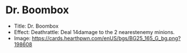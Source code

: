 # Dr. Boombox
- Title:  Dr. Boombox
- Effect:  Deathrattle: Deal 14damage to the 2 nearestenemy minions.
- Image:  https://cards.hearthpwn.com/enUS/bgs/BG25_165_G_bg.png?198608
